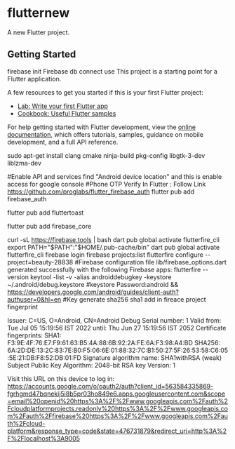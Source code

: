 # flutternew

A new Flutter project.

## Getting Started

firebase init Firebase db connect use
This project is a starting point for a Flutter application.

A few resources to get you started if this is your first Flutter project:

- [Lab: Write your first Flutter app](https://docs.flutter.dev/get-started/codelab)
- [Cookbook: Useful Flutter samples](https://docs.flutter.dev/cookbook)

For help getting started with Flutter development, view the
[online documentation](https://docs.flutter.dev/), which offers tutorials,
samples, guidance on mobile development, and a full API reference.

sudo apt-get install clang cmake ninja-build pkg-config libgtk-3-dev liblzma-dev

#Enable API and services find "Android device location" and this is enable access for google console
#Phone OTP Verify In Flutter : Follow Link https://github.com/proglabs/flutter_firebase_auth
flutter pub add firebase_auth

flutter pub add fluttertoast

flutter pub add firebase_core

curl -sL https://firebase.tools | bash
dart pub global activate flutterfire_cli
export PATH="$PATH":"$HOME/.pub-cache/bin"
dart pub global activate flutterfire_cli
firebase login
firebase projects:list
flutterfire configure --project=beauty-28838
#Firebase configuration file lib/firebase_options.dart generated successfully with the following Firebase apps: 
flutterfire --version
keytool -list -v -alias androiddebugkey -keystore ~/.android/debug.keystore
#keystore Password:android  && https://developers.google.com/android/guides/client-auth?authuser=0&hl=en
#Key generate sha256 sha1 add in fireace project fingerprint

Issuer: C=US, O=Android, CN=Android Debug
Serial number: 1
Valid from: Tue Jul 05 15:19:56 IST 2022 until: Thu Jun 27 15:19:56 IST 2052
Certificate fingerprints:
         SHA1: F3:9E:4F:76:E7:F9:61:63:B5:4A:88:6B:92:2A:FE:6A:F3:98:A4:BD
         SHA256: 6A:2D:DE:13:2C:83:7E:B0:F5:06:6E:01:88:32:7C:B1:50:27:5F:26:53:58:C6:05:5E:21:DB:F8:52:DB:01:FD
Signature algorithm name: SHA1withRSA (weak)
Subject Public Key Algorithm: 2048-bit RSA key
Version: 1



Visit this URL on this device to log in:
https://accounts.google.com/o/oauth2/auth?client_id=563584335869-fgrhgmd47bqnekij5i8b5pr03ho849e6.apps.googleusercontent.com&scope=email%20openid%20https%3A%2F%2Fwww.googleapis.com%2Fauth%2Fcloudplatformprojects.readonly%20https%3A%2F%2Fwww.googleapis.com%2Fauth%2Ffirebase%20https%3A%2F%2Fwww.googleapis.com%2Fauth%2Fcloud-platform&response_type=code&state=476731879&redirect_uri=http%3A%2F%2Flocalhost%3A9005



